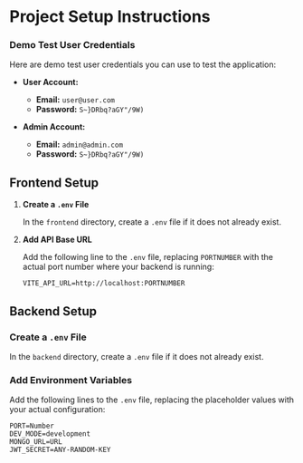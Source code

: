 ﻿# Project Setup Instructions
 ### Demo Test User Credentials

Here are demo test user credentials you can use to test the application:

- **User Account:**
  - **Email:** `user@user.com`
  - **Password:** `S~}DRbq?aGY"/9W)`

- **Admin Account:**
  - **Email:** `admin@admin.com`
  - **Password:** `S~}DRbq?aGY"/9W)`

## Frontend Setup

1. **Create a `.env` File**

   In the `frontend` directory, create a `.env` file if it does not already exist.

2. **Add API Base URL**

   Add the following line to the `.env` file, replacing `PORTNUMBER` with the actual port number where your backend is running:

   ```env
   VITE_API_URL=http://localhost:PORTNUMBER

## Backend Setup

### Create a `.env` File

In the `backend` directory, create a `.env` file if it does not already exist.

### Add Environment Variables

Add the following lines to the `.env` file, replacing the placeholder values with your actual configuration:

```env
PORT=Number
DEV_MODE=development
MONGO_URL=URL
JWT_SECRET=ANY-RANDOM-KEY

